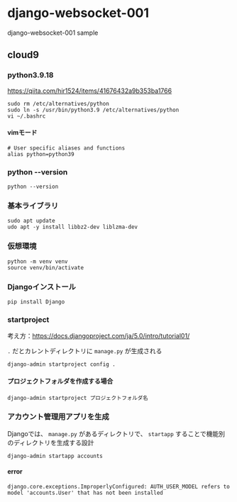 # django-websocket-001
django-websocket-001 sample

## cloud9 

### python3.9.18

https://qiita.com/hir1524/items/41676432a9b353ba1766

```
sudo rm /etc/alternatives/python
sudo ln -s /usr/bin/python3.9 /etc/alternatives/python
vi ~/.bashrc
```

#### vimモード

```
# User specific aliases and functions
alias python=python39
```

### python --version

```
python --version
```

### 基本ライブラリ

```
sudo apt update
udo apt -y install libbz2-dev liblzma-dev

```

### 仮想環境

```
python -m venv venv
source venv/bin/activate
```

### Djangoインストール

```
pip install Django
```

### startproject

考え方：https://docs.djangoproject.com/ja/5.0/intro/tutorial01/

`.` だとカレントディレクトリに `manage.py` が生成される

```
django-admin startproject config .
```

#### プロジェクトフォルダを作成する場合


```
django-admin startproject プロジェクトフォルダ名
```

### アカウント管理用アプリを生成

Djangoでは、 `manage.py` があるディレクトリで、 `startapp` することで機能別のディレクトリを生成する設計

```
django-admin startapp accounts
```

#### error

```
django.core.exceptions.ImproperlyConfigured: AUTH_USER_MODEL refers to model 'accounts.User' that has not been installed
```
